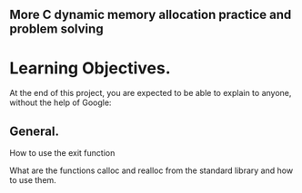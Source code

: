 ## More C dynamic memory allocation practice and problem solving

# Learning Objectives.
<p>At the end of this project, you are expected to be able to explain to anyone, without the help of Google:</p>
<h2>General.</h2>
<p>How to use the exit function</p>
<p>What are the functions calloc and realloc from the standard library and how to use them.</p>